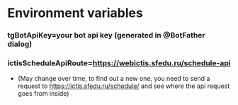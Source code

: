 # Environment variables

### tgBotApiKey=your bot api key (generated in @BotFather dialog) 
### ictisScheduleApiRoute=https://webictis.sfedu.ru/schedule-api 
- (May change over time, to find out a new one, you need to send a request to https://ictis.sfedu.ru/schedule/ and see where the api request goes from inside) 
